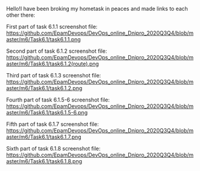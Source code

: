 Hello!I have been broking my hometask in peaces and made links to each other there:

First part of task 6.1.1 screenshot file: https://github.com/EpamDevops/DevOps_online_Dnipro_2020Q3Q4/blob/master/m6/Task6.1/task6.1.1.png

Second part of task 6.1.2 screenshot file: https://github.com/EpamDevops/DevOps_online_Dnipro_2020Q3Q4/blob/master/m6/Task6.1/task6.1.2(route).png

Third part of task 6.1.3 screenshot file: https://github.com/EpamDevops/DevOps_online_Dnipro_2020Q3Q4/blob/master/m6/Task6.1/task6.1.2.png

Fourth part of task 6.1.5-6 screenshot file: https://github.com/EpamDevops/DevOps_online_Dnipro_2020Q3Q4/blob/master/m6/Task6.1/task6.1.5-6.png

Fifth part of task 6.1.7 screenshot file: https://github.com/EpamDevops/DevOps_online_Dnipro_2020Q3Q4/blob/master/m6/Task6.1/task6.1.7.png

Sixth part of task 6.1.8 screenshot file: https://github.com/EpamDevops/DevOps_online_Dnipro_2020Q3Q4/blob/master/m6/Task6.1/task6.1.8.png
